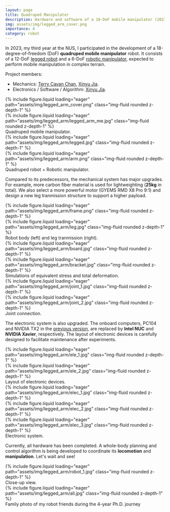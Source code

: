 ```yaml
---
layout: page
title: Quadruped Manipulator
description: Hardware and software of a 18-DoF mobile manipulator (2023)
img: assets/img/legged_arm_cover.png
importance: 4
category: robot
---
```


In 2023, my third year at the NUS, I participated in the development of a 18-degree-of-freedom (DoF) **quadruped mobile manipulator** robot. It consists of a 12-DoF [legged robot](https://jia-xinyu.github.io/projects/7_project/) and a 6-DoF [robotic manipulator](https://jia-xinyu.github.io/projects/8_project/), expected to perform mobile manipulation in complex terrain.

Project members: 
* Mechanics: [Terry Cavan Chan](https://cde.nus.edu.sg/bme/bioroboticslab/author/terry-cavan-chan/), <u>Xinyu Jia</u>.
* Electronics / Software / Algorithm: <u>Xinyu Jia</u>.

<div class="row">
    <div class="col-sm mt-3 mt-md-0">
        {% include figure.liquid loading="eager" path="assets/img/legged_arm_cover.png" class="img-fluid rounded z-depth-1" %}
    </div>
    <div class="col-sm mt-3 mt-md-0">
        {% include figure.liquid loading="eager" path="assets/img/legged_arm/legged_arm_me.jpg" class="img-fluid rounded z-depth-1" %}
    </div>
</div>
<div class="caption">
    Quadruped mobile manipulator.
</div>

<div class="row justify-content-sm-center">
    <div class="col-sm-8 mt-3 mt-md-0">
        {% include figure.liquid loading="eager" path="assets/img/legged_arm/legged.jpg" class="img-fluid rounded z-depth-1" %}
    </div>
    <div class="col-sm-4 mt-3 mt-md-0">
        {% include figure.liquid loading="eager" path="assets/img/legged_arm/arm.png" class="img-fluid rounded z-depth-1" %}
    </div>
</div>
<div class="caption">
    Quadruped robot + Robotic manipulator.
</div>

Compared to its predecessors, the mechanical system has major upgrades. For example, more carbon fiber material is used for lightweighting (**25kg** in total). We also select a more powerful motor (GYEMS RMD X8 Pro 9:1) and design a new leg tranmission structure to support a higher payload.

<div class="row">
    <div class="col-sm mt-3 mt-md-0">
        {% include figure.liquid loading="eager" path="assets/img/legged_arm/frame.png" class="img-fluid rounded z-depth-1" %}
    </div>
    <div class="col-sm mt-3 mt-md-0">
        {% include figure.liquid loading="eager" path="assets/img/legged_arm/leg.jpg" class="img-fluid rounded z-depth-1" %}
    </div>
</div>
<div class="caption">
    Robot body (left) and leg tranmission (right).
</div>

<div class="row">
    <div class="col-sm mt-3 mt-md-0">
        {% include figure.liquid loading="eager" path="assets/img/legged_arm/board.jpg" class="img-fluid rounded z-depth-1" %}
    </div>
    <div class="col-sm mt-3 mt-md-0">
        {% include figure.liquid loading="eager" path="assets/img/legged_arm/bracket.jpg" class="img-fluid rounded z-depth-1" %}
    </div>
</div>
<div class="caption">
    Simulations of equivalent stress and total deformation.
</div>

<div class="row">
    <div class="col-sm mt-3 mt-md-0">
        {% include figure.liquid loading="eager" path="assets/img/legged_arm/joint_1.jpg" class="img-fluid rounded z-depth-1" %}
    </div>
    <div class="col-sm mt-3 mt-md-0">
        {% include figure.liquid loading="eager" path="assets/img/legged_arm/joint_2.jpg" class="img-fluid rounded z-depth-1" %}
    </div>
</div>
<div class="caption">
    Joint connection.
</div>

The electronic system is also upgraded. The onboard computers, PC104 and NVIDIA TX2 in the [previous version](https://jia-xinyu.github.io/projects/7_project/), are replaced by **Intel NUC** and **NVIDIA Xavier**, respectively. The layout of electronic devices is carefully designed to facilitate maintenance after experiments.

<div class="row">
    <div class="col-sm mt-3 mt-md-0">
        {% include figure.liquid loading="eager" path="assets/img/legged_arm/ele_1.jpg" class="img-fluid rounded z-depth-1" %}
    </div>
    <div class="col-sm mt-3 mt-md-0">
        {% include figure.liquid loading="eager" path="assets/img/legged_arm/ele_2.jpg" class="img-fluid rounded z-depth-1" %}
    </div>
</div>
<div class="caption">
    Layout of electronic devices.
</div>

<div class="row">
    <div class="col-sm mt-3 mt-md-0">
        {% include figure.liquid loading="eager" path="assets/img/legged_arm/elec_1.jpg" class="img-fluid rounded z-depth-1" %}
    </div>
    <div class="col-sm mt-3 mt-md-0">
        {% include figure.liquid loading="eager" path="assets/img/legged_arm/elec_2.jpg" class="img-fluid rounded z-depth-1" %}
    </div>
    <div class="col-sm mt-3 mt-md-0">
        {% include figure.liquid loading="eager" path="assets/img/legged_arm/elec_3.jpg" class="img-fluid rounded z-depth-1" %}
    </div>
</div>
<div class="caption">
    Electronic system.
</div>

Currently, all hardware has been completed. 
A whole-body planning and control algorithm is being developed to coordinate its **locomotion** and **manipulation**. Let's wait and see!

<div class="row">
    <div class="col-sm mt-3 mt-md-0">
        {% include figure.liquid loading="eager" path="assets/img/legged_arm/robot_1.jpg" class="img-fluid rounded z-depth-1" %}
    </div>
</div>
<div class="caption">
    Close-up view.
</div>

<div class="row">
    <div class="col-sm mt-3 mt-md-0">
        {% include figure.liquid loading="eager" path="assets/img/legged_arm/all.jpg" class="img-fluid rounded z-depth-1" %}
    </div>
</div>
<div class="caption">
    Family photo of my robot friends during the 4-year Ph.D. journey
</div>